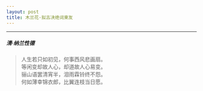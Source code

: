```yaml
---
layout: post
title: 木兰花·拟古决绝词柬友
---
```

-----
#####  清·纳兰性德

> 人生若只如初见，何事西风悲画扇。  
> 等闲变却故人心，却道故人心易变。  
> 骊山语罢清宵半，泪雨霖铃终不怨。  
> 何如薄幸锦衣郎，比翼连枝当日愿。
